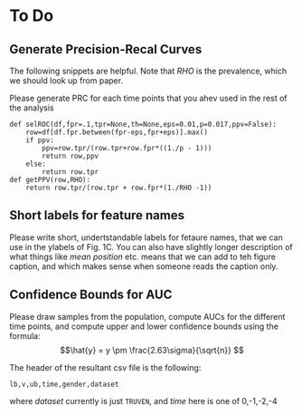 # To Do

## Generate Precision-Recal Curves 

The following snippets are helpful. Note that *RHO* is the prevalence,
which we should look up from paper.

Please generate PRC for each time points that you ahev used in the rest of the 
analysis

```
def selROC(df,fpr=.1,tpr=None,th=None,eps=0.01,p=0.017,ppv=False):
    row=df[df.fpr.between(fpr-eps,fpr+eps)].max()
    if ppv:
        ppv=row.tpr/(row.tpr+row.fpr*((1./p - 1)))
        return row,ppv
    else:
        return row.tpr
def getPPV(row,RHO):
    return row.tpr/(row.tpr + row.fpr*(1./RHO -1))
```

## Short labels for feature names 

Please write short, undertstandable labels for fetaure names, that we can use in the ylabels of
Fig. 1C. You can also have slightly longer description of what things like *mean position* etc. means that we can add to teh figure caption, and which makes sense when someone reads the caption only.

## Confidence Bounds for AUC

Please draw samples from the population, compute AUCs for the different time points, and 
compute upper and lower confidence bounds using the formula:
$$\hat{y} = y \pm \frac{2.63\sigma}{\sqrt{n}} $$

The header of the resultant csv file is the following:
```
lb,v,ub,time,gender,dataset
```
where *dataset* currently is just `TRUVEN`, and *time* here is one of  0,-1,-2,-4


